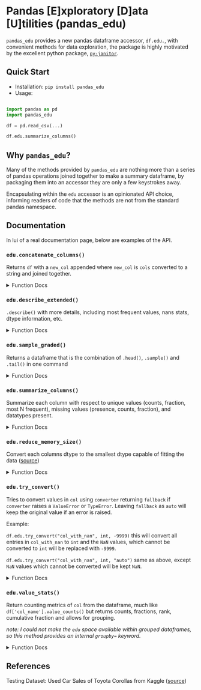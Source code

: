 # Pandas [E]xploratory [D]ata [U]tilities (pandas_edu)

`pandas_edu` provides a new pandas dataframe accessor, `df.edu.`, 
with convenient methods for data exploration, the package is highly motivated by 
the excellent python package, [`py-janitor`](https://github.com/pyjanitor-devs/pyjanitor). 

## Quick Start

* Installation: `pip install pandas_edu`
* Usage:

```python

import pandas as pd
import pandas_edu

df = pd.read_csv(...)

df.edu.summarize_columns()
```

## Why `pandas_edu`?

Many of the methods provided by `pandas_edu` are nothing more than a series of 
pandas operations joined together to make a summary dataframe, by packaging them
into an accessor they are only a few keystrokes away. 

Encapsulating within the `edu` accessor is an opinionated API choice, informing
readers of code that the methods are not from the standard pandas namespace.

## Documentation

In lui of a real documentation page, below are examples of the API. 

### `edu.concatenate_columns()`

Returns `df` with a `new_col` appended where `new_col` is `cols` converted to a string and joined together.

<details>
<summary>Function Docs</summary>

```raw
Args:
    new_col (str): name of new column to append to end of dataframe
    cols (list[str]): columns to join together
    separator (str, optional): separator between values joined. Defaults to "-".
    fill_na (str | bool, optional): replace NaN values with this value, 
        if `auto` the string representation of NaN will be used. Defaults to "auto".
Returns:
    pd.DataFrame: new dataframe
```

</details>

### `edu.describe_extended()`

`.describe()` with more details, including most frequent values, nans stats, dtype information, etc. 

<details>
<summary>Function Docs</summary>

```raw
Args:
    percentiles (list[float] | None, optional): list of percentiles (0-1) to return, 
            if None then [0.25, 0.50, 0.75] are returned. Defaults to None.
    include (list[str] | None, optional): columns to include, if `None` all columns 
            are returned. Defaults to None.
    exclude (list[str] | None, optional): columns to exlcude, if `None` no columns a
            re excluded. Defaults to None.
    fillna (typing.Any | None, optional): how to fill `NaN` values in to final 
            dataframe. Defaults to '-'.
    dropna (bool, optional): if `True` count `NaN` in value counts. Defaults to False.

Returns:
    pd.DataFrame: a new dataframe much like `.describe()`
```
</details>

### `edu.sample_graded()`

Returns a dataframe that is the combination of `.head()`, `.sample()` and `.tail()` in one command

<details>
    <summary>Function Docs</summary>

```raw
Args:
    n (int, optional): number of rows to sample at each level (head, sample, tail). Defaults to 5.
    head_n (int, optional): number of head rows, overrides `n`. Defaults to None.
    sample_n (int, optional): number of body rows, overrides `n`. Defaults to None.
    tail_n (int, optional): number of tail rows, overrides `n`. Defaults to None.
    random_state (int, optional): random seed used for sampling. Defaults to None.

Returns:
    pd.DataFrame: a new dataframe with `.head()`, `sample()`, and `tail()` combined
```
</details>


### `edu.summarize_columns()`

Summarize each column with respect to unique values (counts, fraction, most N frequent),
missing values (presence, counts, fraction), and datatypes present.

<details>
    <summary>Function Docs</summary>

```raw
Args:
    include (list[str] | tuple[str] | None, optional): columns to include, 
            if `None` all columns included. Defaults to None.
    exclude (list[str] | tuple[str] | None, optional): columns to exclude. 
            Defaults to None.
    dropna (bool, optional): if `True` NaNs and counts on `NaN` values are included. 
            Defaults to False.
    top_n (int, optional): number of most frequent values to return. Defaults to 3.

Returns:
    pd.DataFrame: New pandas dataframe with columns summarized.
```
</details>


### `edu.reduce_memory_size()`

Convert each columns dtype to the smallest dtype capable of fitting the data ([source](https://gist.githubusercontent.com/BexTuychiev/4e34c55454c50c6fb1d0043d2848de6a/raw/f8af2217bdf3cb19881f068a9ba42ce67b1d6d8c/10206.py))

<details>
    <summary>Function Docs</summary>

```raw
Args:
    cols (str | list[str] | None, optional): column or list of columns 
            to process, if `None` all columns are processed. Defaults to None.
    verbose (bool, optional): if `True` print the before and after 
            memory footprint. Defaults to False.

Returns:
    pd.DataFrame: dataframe with dtypes optimized for smallest memory footprint

Note:
    this was taken from:
    https://gist.githubusercontent.com/BexTuychiev/4e34c55454c50c6fb1d0043d2848de6a/raw/f8af2217bdf3cb19881f068a9ba42ce67b1d6d8c/10206.py
```
</details>


### `edu.try_convert()`

Tries to convert values in `col` using `converter` returning `fallback` if
`converter` raises a `ValueError` or `TypeError`.
Leaving `fallback` as `auto` will keep the original value if an error is raised.

Example:

`df.edu.try_convert("col_with_nan", int, -9999)`
this will convert all entries in `col_with_nan` to `int` and the `NaN` values,
which cannot be converted to `int` will be replaced with `-9999`.


`df.edu.try_convert("col_with_nan", int, "auto")`
same as above, except `NaN` values which cannot be converted will be kept `NaN`.

<details>
    <summary>Function Docs</summary>

```raw
Args:
    col (str): column to convert
    converter (typing.Callable): a callable to run each value through, 
            such as `int()`, `float()`, `str()`
    fallback (typing.Any, optional): a value to replace any failed values with, 
            if `auto` keeps the original value. Defaults to "auto".

Returns:
    pd.DataFrame: dataframe with the values possibly converted
```
</details>


### `edu.value_stats()`

Return counting metrics of `col` from the dataframe, much like
`df['col_name'].value_counts()` but returns counts, fractions, rank,
cumulative fraction and allows for grouping.

_note: I could not make the `edu` space available within grouped dataframes, so this method provides an internal `groupby=` keyword._

<details>
    <summary>Function Docs</summary>

```raw
Args:
    col (str): column to generate counting metrics on
    groupby (str | list[str] | tuple[str] | None, optional): 
            apply `.groupby(by=$groupby)` to the dataframe. Defaults to None.
    sort (bool, optional): sort values by count. Defaults to True.
    ascending (bool, optional): sort values ascending. Defaults to False.
    dropna (bool, optional): include NaN in counts. Defaults to True.
    as_perc (bool, optional): scale fractions to percentages. Defaults to False.
    incl_rank (bool, optional): include a column with ranks. Defaults to True.
    incl_cumulative (bool, optional): include column with 
            cumulative value. Defaults to True.

Returns:
    pd.DataFrame: new dataframe with counting metrics
```
</details>


## References

Testing Dataset: Used Car Sales of Toyota Corollas from Kaggle ([source](https://www.kaggle.com/datasets/vishakhdapat/price-of-used-toyota-corolla-cars))